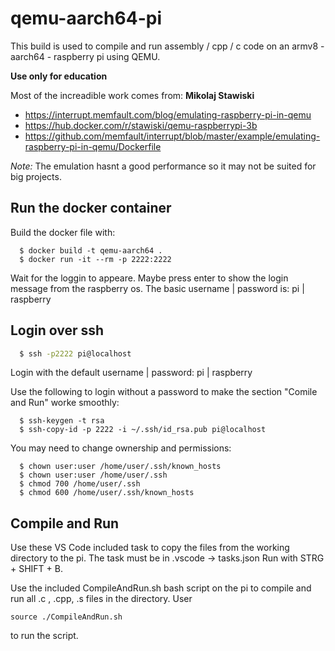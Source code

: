 # qemu-aarch64-pi
This build is used to compile and run assembly / cpp / c code on an armv8 - aarch64 - raspberry pi using QEMU.

**Use only for education** 

Most of the increadible work comes from: **Mikolaj Stawiski**
- https://interrupt.memfault.com/blog/emulating-raspberry-pi-in-qemu
- https://hub.docker.com/r/stawiski/qemu-raspberrypi-3b
- https://github.com/memfault/interrupt/blob/master/example/emulating-raspberry-pi-in-qemu/Dockerfile

*Note:* The emulation hasnt a good performance so it may not be suited for big projects.

## Run the docker container
Build the docker file with:
```console
  $ docker build -t qemu-aarch64 .
  $ docker run -it --rm -p 2222:2222
```

Wait for the loggin to appeare. Maybe press enter to show the login message from the raspberry os.
The basic username | password is: pi | raspberry

## Login over ssh
```bash
  $ ssh -p2222 pi@localhost
```

Login with the default username | password: pi | raspberry

Use the following to login without a password to make the section "Comile and Run" worke smoothly:
```console
  $ ssh-keygen -t rsa
  $ ssh-copy-id -p 2222 -i ~/.ssh/id_rsa.pub pi@localhost
```

You may need to change ownership and permissions:
```console
  $ chown user:user /home/user/.ssh/known_hosts
  $ chown user:user /home/user/.ssh
  $ chmod 700 /home/user/.ssh
  $ chmod 600 /home/user/.ssh/known_hosts
```

## Compile and Run
Use these VS Code included task to copy the files from the working directory to the pi.
The task must be in .vscode -> tasks.json
Run with STRG + SHIFT + B.

Use the included CompileAndRun.sh bash script on the pi to compile and run all .c , .cpp, .s files in the directory.
User
```console
source ./CompileAndRun.sh
```
to run the script.
